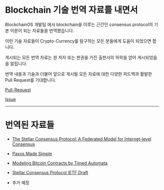 # Blockchain 기술 번역 자료를 내면서

BlockchainOS 개발팀 에서 blockchain을 이루는 근간인 consensus protocol의 기본 이론이 되는 자료들을 번역했습니다.

이런 기술 자료들이 Crypto-Currency를 탐구하는 모든 분들에게 도움이 되었으면 합니다.

게시되는 모든 번역 자료는 원 저자 또는 판권을 가진 출판사의 허락을 얻어 게시되었음을 알립니다.

번역 내용과 기술과 더불어 앞으로 게시될 모든 자료에 대한 다양한 피드백과 활발한 Pull Request를 기대합니다.

[Pull-Request](https://github.com/bosnet/papers/pulls)

[Issue](https://github.com/bosnet/papers/issues)
_____

# 번역된 자료들

* [The Stellar Consensus Protocol: A Federated Model for Internet-level Consensus](The-Stellar-Consensus-Protocol/The-Stellar-Consensus-Protocol.md)
* [Paxos Made Simple](Paxos-Made-Simple/)

* [Modeling Bitcoin Contracts by Timed Automata](Modeling-Bitcoin-Contracts-by-Timed-Automata/)

* [Stellar Consensus Protocol IETF Draft](Stellar-Consensus-Protocol-IETF-draft/)

* 추가 예정
